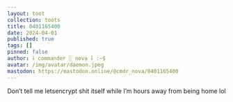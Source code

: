 ```yaml
---
layout: toot
collection: toots
title: 0401165400
date: 2024-04-01
published: true
tags: []
pinned: false
author: ⸸ commander ░ nova ⸸ :~$
avatar: /img/avatar/daemon.jpeg
mastodon: https://mastodon.online/@cmdr_nova/0401165400
---
```


Don’t tell me letsencrypt shit itself while I’m hours away from being home lol
